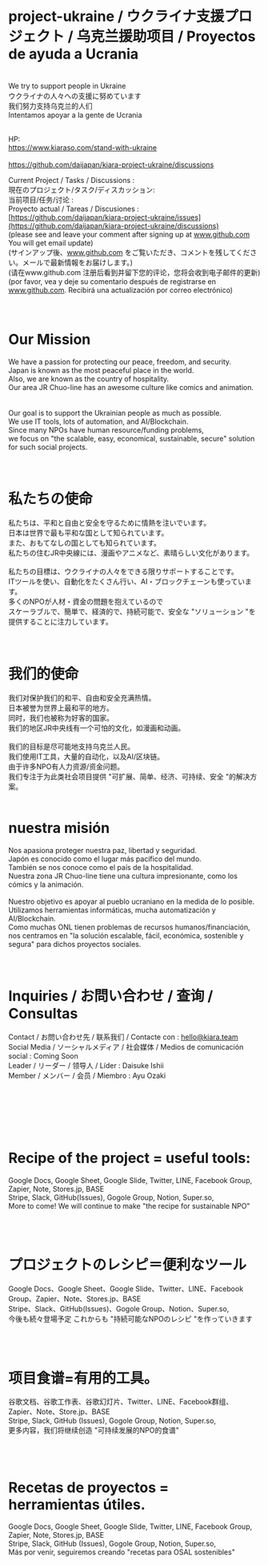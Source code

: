 # project-ukraine / ウクライナ支援プロジェクト / 乌克兰援助项目 / Proyectos de ayuda a Ucrania

<br>
We try to support people in Ukraine　<br>
ウクライナの人々への支援に努めています<br>
我们努力支持乌克兰的人们<br>
Intentamos apoyar a la gente de Ucrania<br>

<br>

HP:<br>
https://www.kiaraso.com/stand-with-ukraine<br><br>
https://github.com/daijapan/kiara-project-ukraine/discussions

Current Project / Tasks / Discussions : <br>
現在のプロジェクト/タスク/ディスカッション: <br>
当前项目/任务/讨论 : <br>
Proyecto actual / Tareas / Discusiones : <br>
[https://github.com/daijapan/kiara-project-ukraine/issues](https://github.com/daijapan/kiara-project-ukraine/discussions)<br>
(please see and leave your comment after signing up at www.github.com You will get email update)<br>
(サインアップ後、www.github.com をご覧いただき、コメントを残してください。メールで最新情報をお届けします。) <br>
(请在www.github.com 注册后看到并留下您的评论，您将会收到电子邮件的更新)<br>
(por favor, vea y deje su comentario después de registrarse en www.github.com. Recibirá una actualización por correo electrónico)<br>
<br><br>
# Our Mission

We have a passion for protecting our peace, freedom, and security.<br>
Japan is known as the most peaceful place in the world.<br>
Also, we are known as the country of hospitality.<br>
Our area JR Chuo-line has an awesome culture like comics and animation.<br>
<br><br>
Our goal is to support the Ukrainian people as much as possible.<br>
We use IT tools, lots of automation, and AI/Blockchain.<br>
Since many NPOs have human resource/funding problems,<br>
we focus on "the scalable, easy, economical, sustainable, secure" solution for such social projects.<br>
<br><br>
# 私たちの使命
私たちは、平和と自由と安全を守るために情熱を注いでいます。<br>
日本は世界で最も平和な国として知られています。<br>
また、おもてなしの国としても知られています。<br>
私たちの住むJR中央線には、漫画やアニメなど、素晴らしい文化があります。<br>
<br>
私たちの目標は、ウクライナの人々をできる限りサポートすることです。<br>
ITツールを使い、自動化をたくさん行い、AI・ブロックチェーンも使っています。<br>
多くのNPOが人材・資金の問題を抱えているので<br>
スケーラブルで、簡単で、経済的で、持続可能で、安全な "ソリューション "を提供することに注力しています。<br>
<br><br>
# 我们的使命
我们对保护我们的和平、自由和安全充满热情。<br>
日本被誉为世界上最和平的地方。<br>
同时，我们也被称为好客的国家。<br>
我们的地区JR中央线有一个可怕的文化，如漫画和动画。<br>
<br>
我们的目标是尽可能地支持乌克兰人民。<br>
我们使用IT工具，大量的自动化，以及AI/区块链。<br>
由于许多NPO有人力资源/资金问题。<br>
我们专注于为此类社会项目提供 "可扩展、简单、经济、可持续、安全 "的解决方案。<br>
<br>
# nuestra misión 
Nos apasiona proteger nuestra paz, libertad y seguridad.<br>
Japón es conocido como el lugar más pacífico del mundo.<br>
También se nos conoce como el país de la hospitalidad.<br>
Nuestra zona JR Chuo-line tiene una cultura impresionante, como los cómics y la animación.<br>
<br>
Nuestro objetivo es apoyar al pueblo ucraniano en la medida de lo posible.<br>
Utilizamos herramientas informáticas, mucha automatización y AI/Blockchain.<br>
Como muchas ONL tienen problemas de recursos humanos/financiación,<br>
nos centramos en "la solución escalable, fácil, económica, sostenible y segura" para dichos proyectos sociales.<br>
<br>
<br>
# Inquiries / お問い合わせ / 查询 / Consultas
Contact / お問い合わせ先 / 联系我们 / Contacte con : hello@kiara.team<br>
Social Media / ソーシャルメディア / 社会媒体 / Medios de comunicación social : Coming Soon<br>
Leader / リーダー / 领导人 / Líder : Daisuke Ishii<br>
Member / メンバー / 会员 / Miembro : Ayu Ozaki<br>

<br><br><br><br><br>



# Recipe of the project = useful tools:
Google Docs, Google Sheet, Google Slide, Twitter, LINE, Facebook Group, Zapier, Note, Stores.jp, BASE<br>
Stripe, Slack, GitHub(Issues), Gogole Group, Notion, Super.so, <br>
More to come! We will continue to make "the recipe for sustainable NPO"<br>

<br><br>

# プロジェクトのレシピ＝便利なツール
Google Docs、Google Sheet、Google Slide、Twitter、LINE、Facebook Group、Zapier、Note、Stores.jp、BASE<br>
Stripe、Slack、GitHub(Issues)、Gogole Group、Notion、Super.so, <br>
今後も続々登場予定 これからも "持続可能なNPOのレシピ "を作っていきます<br>

<br><br>

# 项目食谱=有用的工具。
谷歌文档、谷歌工作表、谷歌幻灯片、Twitter、LINE、Facebook群组、Zapier、Note、Store.jp、BASE<br>
Stripe, Slack, GitHub (Issues), Gogole Group, Notion, Super.so, <br>
更多内容，我们将继续创造 "可持续发展的NPO的食谱"<br>

<br><br>

# Recetas de proyectos = herramientas útiles.
Google Docs, Google Sheet, Google Slide, Twitter, LINE, Facebook Group, Zapier, Note, Stores.jp, BASE<br>
Stripe, Slack, GitHub (Issues), Gogole Group, Notion, Super.so, <br>
Más por venir, seguiremos creando "recetas para OSAL sostenibles"<br>
